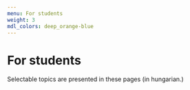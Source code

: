```yaml
---
menu: For students
weight: 3
mdl_colors: deep_orange-blue
---
```


# For students

Selectable topics are presented in these pages (in hungarian.)
